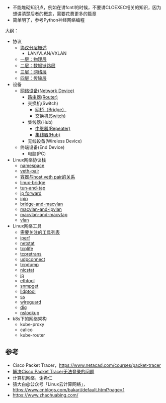- 不能堆砌知识点，例如在讲fcntl的时候，不要讲CLOEXEC相关的知识，因为想讲清楚后者的概念，需要花费更多的篇章
- 简单明了，参考Python神经网络编程

大纲：

- 协议
  - [协议分层概述](chapter-01/01-00.md)
    - LAN/VLAN/VXLAN
  - [一层：物理层](chapter-01/01-01.md)
  - [二层：数据链路层](chapter-01/01-02.md)
  - [三层：网络层](chapter-01/01-03.md)
  - [四层：传输层](chapter-01/01-04.md)
- 设备
  - [网络设备(Network Device)](chapter-02/02-00.md)
    - [路由器(Router)](chapter-02/02-01.md)
    - 交换机(Switch)
      - [网桥（Bridge）](chapter-02/02-02.md)
      - [交换机(Switch)](chapter-02/02-03.md)
    - 集线器(Hub)
      - [中继器(Repeater)](chapter-02/02-04.md)
      - [集线器(Hub)](chapter-02/02-05.md)
    - 无线设备(Wireless Device)
  - 终端设备(End Device)
    - 电脑(PC)
- Linux网络协议栈
  - [namespace](chapter-03/03-08.md)
  - [veth-pair](chapter-03/03-03.md)
  - [容器与host veth pair的关系](chapter-03/03-09.md)
  - [linux-bridge](chapter-03/03-04.md)
  - [tun-and-tap](chapter-03/03-01.md)
  - [ip forward](chapter-03/03-11.md)
  - [ipip](chapter-03/03-10.md)
  - [bridge-and-macvlan](chapter-03/03-07.md)
  - [macvlan-and-ipvlan](chapter-03/03-06.md)
  - [macvlan-and-macvtap](chapter-03/03-02.md)
  - [vlan](chapter-03/03-05.md)
- Linux网络工具
  - [需要关注的工具列表](chapter-04/04-01.md)
  - [iperf](chapter-04/04-02.md)
  - [netstat](chapter-04/04-03.md)
  - [tcplife](chapter-04/04-04.md)
  - [tcpretrans](chapter-04/04-05.md)
  - [udpconnect](chapter-04/04-06.md)
  - [tcpdump](chapter-04/04-07.md)
  - [nicstat](chapter-04/04-08.md)
  - [ip](chapter-04/04-09.md)
  - [ethtool](chapter-04/04-10.md)
  - [snmpget](chapter-04/04-11.md)
  - [lldptool](chapter-04/04-12.md)
  - [ss](chapter-04/04-13.md)
  - [wireguard](chapter-04/04-14.md)
  - [dig](chapter-04/04-15.md)
  - [nslookup](chapter-04/04-16.md)
- k8s下的网络架构
  - kube-proxy
  - calico
  - kube-router




## 参考

- Cisco Packet Tracer，https://www.netacad.com/courses/packet-tracer
- [解决Cisco Packet Tracer无法登录的问题](https://www.youtube.com/watch?v=04VpVYO7F78)
- 计算机网络，谢希仁
- 猿大白@公众号「Linux云计算网络」，https://www.cnblogs.com/bakari/default.html?page=1
- https://www.zhaohuabing.com/
